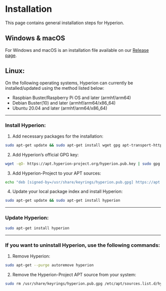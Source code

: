 
# Installation
This page contains general installation steps for Hyperion.

## Windows & macOS
For Windows and macOS is an installation file available on our [Release page](https://github.com/hyperion-project/hyperion.ng/releases).

## Linux:
On the following operating systems, Hyperion can currently be installed/updated using the method listed below:
- Raspbian Buster/Raspberry Pi OS and later (armhf/arm64)
- Debian Buster(10) and later (armhf/arm64/x86_64)
- Ubuntu 20.04 and later (armhf/arm64/x86_64)

***

### Install Hyperion:
1. Add necessary packages for the installation:
```bash
sudo apt-get update && sudo apt-get install wget gpg apt-transport-https lsb-release
```

2. Add Hyperion’s official GPG key:
```bash
wget -qO- https://apt.hyperion-project.org/hyperion.pub.key | sudo gpg --dearmor -o /usr/share/keyrings/hyperion.pub.gpg
```

3. Add Hyperion-Project to your APT sources:
```bash
echo "deb [signed-by=/usr/share/keyrings/hyperion.pub.gpg] https://apt.hyperion-project.org/ $(lsb_release -cs) main" | sudo tee /etc/apt/sources.list.d/hyperion.list
```

4. Update your local package index and install Hyperion:
```bash
sudo apt-get update && sudo apt-get install hyperion
```
***

### Update Hyperion:
```bash
sudo apt-get install hyperion
```
***

### If you want to uninstall Hyperion, use the following commands:
1. Remove Hyperion:
```bash
sudo apt-get --purge autoremove hyperion
```

2. Remove the Hyperion-Project APT source from your system:
```bash
sudo rm /usr/share/keyrings/hyperion.pub.gpg /etc/apt/sources.list.d/hyperion.list
```
